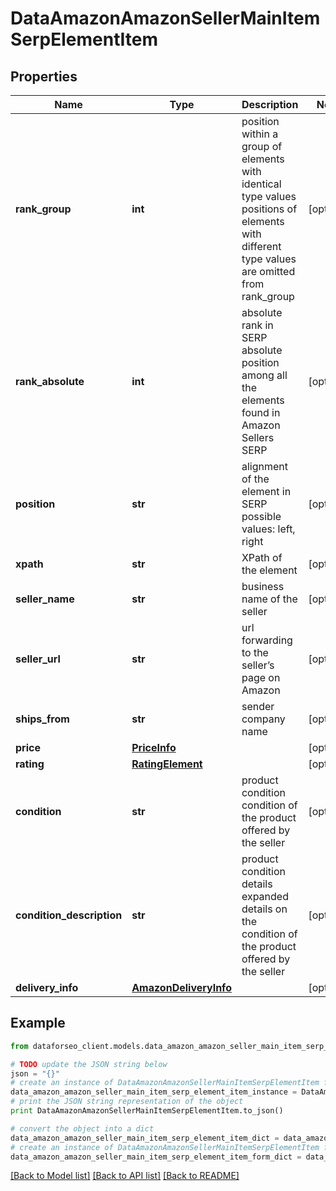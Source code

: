 # DataAmazonAmazonSellerMainItemSerpElementItem


## Properties

Name | Type | Description | Notes
------------ | ------------- | ------------- | -------------
**rank_group** | **int** | position within a group of elements with identical type values positions of elements with different type values are omitted from rank_group | [optional] 
**rank_absolute** | **int** | absolute rank in SERP absolute position among all the elements found in Amazon Sellers SERP | [optional] 
**position** | **str** | alignment of the element in SERP possible values: left, right | [optional] 
**xpath** | **str** | XPath of the element | [optional] 
**seller_name** | **str** | business name of the seller | [optional] 
**seller_url** | **str** | url forwarding to the seller’s page on Amazon | [optional] 
**ships_from** | **str** | sender company name | [optional] 
**price** | [**PriceInfo**](PriceInfo.md) |  | [optional] 
**rating** | [**RatingElement**](RatingElement.md) |  | [optional] 
**condition** | **str** | product condition condition of the product offered by the seller | [optional] 
**condition_description** | **str** | product condition details expanded details on the condition of the product offered by the seller | [optional] 
**delivery_info** | [**AmazonDeliveryInfo**](AmazonDeliveryInfo.md) |  | [optional] 

## Example

```python
from dataforseo_client.models.data_amazon_amazon_seller_main_item_serp_element_item import DataAmazonAmazonSellerMainItemSerpElementItem

# TODO update the JSON string below
json = "{}"
# create an instance of DataAmazonAmazonSellerMainItemSerpElementItem from a JSON string
data_amazon_amazon_seller_main_item_serp_element_item_instance = DataAmazonAmazonSellerMainItemSerpElementItem.from_json(json)
# print the JSON string representation of the object
print DataAmazonAmazonSellerMainItemSerpElementItem.to_json()

# convert the object into a dict
data_amazon_amazon_seller_main_item_serp_element_item_dict = data_amazon_amazon_seller_main_item_serp_element_item_instance.to_dict()
# create an instance of DataAmazonAmazonSellerMainItemSerpElementItem from a dict
data_amazon_amazon_seller_main_item_serp_element_item_form_dict = data_amazon_amazon_seller_main_item_serp_element_item.from_dict(data_amazon_amazon_seller_main_item_serp_element_item_dict)
```
[[Back to Model list]](../README.md#documentation-for-models) [[Back to API list]](../README.md#documentation-for-api-endpoints) [[Back to README]](../README.md)


